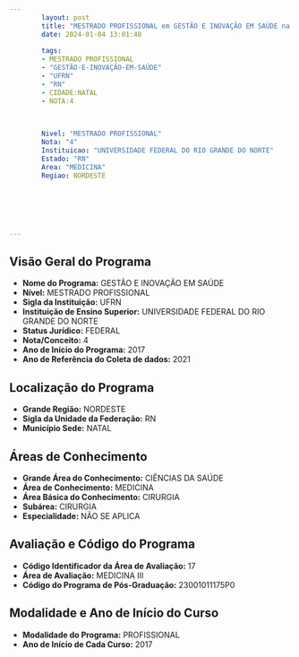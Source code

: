 ```yaml
---
        layout: post
        title: "MESTRADO PROFISSIONAL em GESTÃO E INOVAÇÃO EM SAÚDE na UFRN  "
        date: 2024-01-04 13:01:48
     
        tags:
        - MESTRADO PROFISSIONAL
        - "GESTÃO-E-INOVAÇÃO-EM-SAÚDE"
        - "UFRN"
        - "RN"
        - CIDADE:NATAL
        - NOTA:4
        
       

        Nivel: "MESTRADO PROFISSIONAL"
        Nota: "4"
        Instituicao: "UNIVERSIDADE FEDERAL DO RIO GRANDE DO NORTE"
        Estado: "RN"
        Area: "MEDICINA"
        Regiao: NORDESTE
        
        
        
        
        
        
---
```

## Visão Geral do Programa
- **Nome do Programa:** GESTÃO E INOVAÇÃO EM SAÚDE
- **Nível:** MESTRADO PROFISSIONAL
- **Sigla da Instituição:** UFRN
- **Instituição de Ensino Superior:** UNIVERSIDADE FEDERAL DO RIO GRANDE DO NORTE
- **Status Jurídico:** FEDERAL
- **Nota/Conceito:** 4
- **Ano de Início do Programa:** 2017
- **Ano de Referência do Coleta de dados:** 2021

## Localização do Programa
- **Grande Região:** NORDESTE
- **Sigla da Unidade da Federação:** RN
- **Município Sede:** NATAL

## Áreas de Conhecimento
- **Grande Área do Conhecimento:** CIÊNCIAS DA SAÚDE
- **Área de Conhecimento:** MEDICINA
- **Área Básica do Conhecimento:** CIRURGIA
- **Subárea:** CIRURGIA
- **Especialidade:** NÃO SE APLICA

## Avaliação e Código do Programa
- **Código Identificador da Área de Avaliação:** 17
- **Área de Avaliação:** MEDICINA III
- **Código do Programa de Pós-Graduação:** 23001011175P0


## Modalidade e Ano de Início do Curso
- **Modalidade do Programa:** PROFISSIONAL
- **Ano de Início de Cada Curso:** 2017
